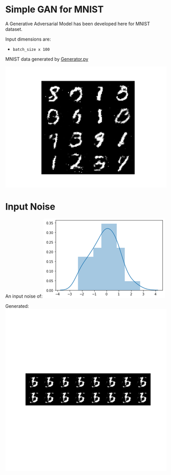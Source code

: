 # Simple GAN for MNIST

A Generative Adversarial Model has been developed here for MNIST dataset. 

Input dimensions are:

- `batch_size x 100`

MNIST data generated by [Generator.py](./network/GeneratorNet.py)

![MNIST Generated](./data/images/Generator/MNIST/_epoch_1_batch_1.png)

# Input Noise

An input noise of:
![Noise Plot](./data/images/Samples/Test/plot.png)

Generated:
![MNIST data](./data/images/Samples/Test/hori_epoch_1_batch_1.png)

